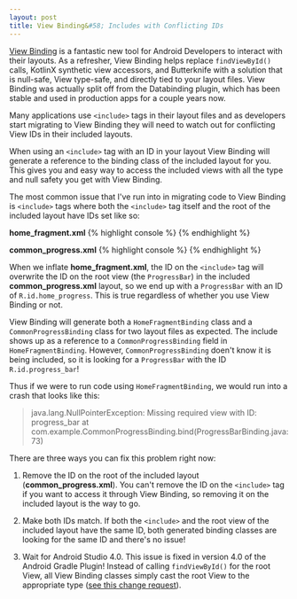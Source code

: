 ```yaml
---
layout: post
title: View Binding&#58; Includes with Conflicting IDs
---
```


[View Binding](https://developer.android.com/topic/libraries/view-binding) is a fantastic new tool for Android Developers to interact with their layouts. As a refresher, View Binding helps replace `findViewById()` calls, KotlinX synthetic view accessors, and Butterknife with a solution that is null-safe, View type-safe, and directly tied to your layout files. View Binding was actually split off from the Databinding plugin, which has been stable and used in production apps for a couple years now.

Many applications use `<include>` tags in their layout files and as developers start migrating to View Binding they will need to watch out for conflicting View IDs in their included layouts.
<!--more-->
When using an `<include>` tag with an ID in your layout View Binding will generate a reference to the binding class of the included layout for you. This gives you and easy way to access the included views with all the type and null safety you get with View Binding.

The most common issue that I've run into in migrating code to View Binding is `<include>` tags where both the `<include>` tag itself and the root of the included layout have IDs set like so:

**home_fragment.xml**
{% highlight console %}
<include
  layout="@layout/common_progress"
  android:id="@+id/home_progress" />
{% endhighlight %}

**common_progress.xml**
{% highlight console %}
<ProgressBar
  android:id="@+id/progress_bar" />
{% endhighlight %}

When we inflate **home_fragment.xml**, the ID on the `<include>` tag will overwrite the ID on the root view (the `ProgressBar`) in the included **common_progress.xml** layout, so we end up with a `ProgressBar` with an ID of `R.id.home_progress`. This is true regardless of whether you use View Binding or not.

View Binding will generate both a `HomeFragmentBinding` class and a `CommonProgressBinding` class for two layout files as expected. The include shows up as a reference to a `CommonProgressBinding` field in `HomeFragmentBinding`. However, `CommonProgressBinding` doen't know it is being included, so it is looking for a `ProgressBar` with the ID `R.id.progress_bar`!

Thus if we were to run code using `HomeFragmentBinding`, we would run into a crash that looks like this:

> java.lang.NullPointerException: Missing required view with ID: progress_bar
>        at com.example.CommonProgressBinding.bind(ProgressBarBinding.java:73)

There are three ways you can fix this problem right now:

 1. Remove the ID on the root of the included layout (**common_progress.xml**). You can't remove the ID on the `<include>` tag if you want to access it through View Binding, so removing it on the included layout is the way to go.

 2. Make both IDs match. If both the `<include>` and the root view of the included layout have the same ID, both generated binding classes are looking for the same ID and there's no issue!

 3. Wait for Android Studio 4.0. This issue is fixed in version 4.0 of the Android Gradle Plugin! Instead of calling `findViewById()` for the root View, all View Binding classes simply cast the root View to the appropriate type ([see this change request](https://android.googlesource.com/platform/frameworks/data-binding/+/69294d8ad4a0f76a0ef9a0916b4e0c24f30fc84f)).